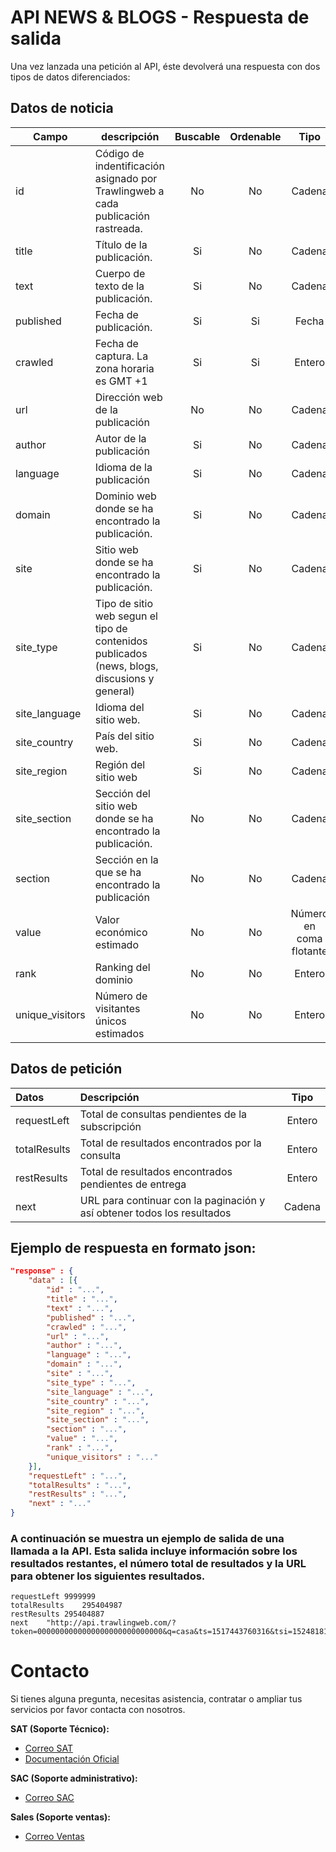 # API NEWS & BLOGS - Respuesta de salida

Una vez lanzada una petición al API, éste devolverá una respuesta con dos tipos de datos diferenciados:

## Datos de noticia

| Campo           | descripción                                                                                  | Buscable | Ordenable |          Tipo           |           Formato           |
| --------------- | -------------------------------------------------------------------------------------------- | :------: | :-------: | :---------------------: | :-------------------------: |
| id              | Código de indentificación asignado por Trawlingweb a cada publicación rastreada.             |    No    |    No     |         Cadena          |                             |
| title           | Título de la publicación.                                                                    |    Si    |    No     |         Cadena          |                             |
| text            | Cuerpo de texto de la publicación.                                                           |    Si    |    No     |         Cadena          |                             |
| published       | Fecha de publicación.                                                                        |    Si    |    Si     |          Fecha          |        ISO 8601-UTC         |
| crawled         | Fecha de captura. La zona horaria es GMT +1                                                  |    Si    |    Si     |         Entero          | UNIX Timestamp milisegundos |
| url             | Dirección web de la publicación                                                              |    No    |    No     |         Cadena          |                             |
| author          | Autor de la publicación                                                                      |    Si    |    No     |         Cadena          |                             |
| language        | Idioma de la publicación                                                                     |    Si    |    No     |         Cadena          |          ISO 639-1          |
| domain          | Dominio web donde se ha encontrado la publicación.                                           |    Si    |    No     |         Cadena          |                             |
| site            | Sitio web donde se ha encontrado la publicación.                                             |    Si    |    No     |         Cadena          |                             |
| site_type       | Tipo de sitio web segun el tipo de contenidos publicados (news, blogs, discusions y general) |    Si    |    No     |         Cadena          |                             |
| site_language   | Idioma del sitio web.                                                                        |    Si    |    No     |         Cadena          |          ISO 639-1          |
| site_country    | País del sitio web.                                                                          |    Si    |    No     |         Cadena          |         ISO 3166-2          |
| site_region     | Región del sitio web                                                                         |    Si    |    No     |         Cadena          |        ISO 3166-2:ES        |
| site_section    | Sección del sitio web donde se ha encontrado la publicación.                                 |    No    |    No     |         Cadena          |                             |
| section         | Sección en la que se ha encontrado la publicación                                            |    No    |    No     |         Cadena          |                             |
| value           | Valor económico estimado                                                                     |    No    |    No     | Número en coma flotante |                             |
| rank            | Ranking del dominio                                                                          |    No    |    No     |         Entero          |                             |
| unique_visitors | Número de visitantes únicos estimados                                                        |    No    |    No     |         Entero          |                             |

## Datos de petición

| Datos        | Descripción                                                             |  Tipo  |
| :----------- | :---------------------------------------------------------------------- | :----: |
| requestLeft  | Total de consultas pendientes de la subscripción                        | Entero |
| totalResults | Total de resultados encontrados por la consulta                         | Entero |
| restResults  | Total de resultados encontrados pendientes de entrega                   | Entero |
| next         | URL para continuar con la paginación y así obtener todos los resultados | Cadena |

## Ejemplo de respuesta en formato json:

```json
"response" : {
    "data" : [{
        "id" : "...",
        "title" : "...",
        "text" : "...",
        "published" : "...",
        "crawled" : "...",
        "url" : "...",
        "author" : "...",
        "language" : "...",
        "domain" : "...",
        "site" : "...",
        "site_type" : "...",
        "site_language" : "...",
        "site_country" : "...",
        "site_region" : "...",
        "site_section" : "...",
        "section" : "...",
        "value" : "...",
        "rank" : "...",
        "unique_visitors" : "..."
    }],
    "requestLeft" : "...",
    "totalResults" : "...",
    "restResults" : "...",
    "next" : "..."
}
```

### A continuación se muestra un ejemplo de salida de una llamada a la API. Esta salida incluye información sobre los resultados restantes, el número total de resultados y la URL para obtener los siguientes resultados.

```
requestLeft	9999999
totalResults	295404987
restResults	295404887
next	"http://api.trawlingweb.com/?token=0000000000000000000000000000&q=casa&ts=1517443760316&tsi=1524818189854"

```


# Contacto
Si tienes alguna pregunta, necesitas asistencia, contratar o ampliar tus servicios por favor contacta con nosotros.

**SAT (Soporte Técnico):**
- [Correo SAT](mailto:support@trawlingweb.com)
- [Documentación Oficial](https://docs.trawlingweb.com)

**SAC (Soporte administrativo):**
- [Correo SAC](mailto:gestion@trawlingweb.com)

**Sales (Soporte ventas):**
- [Correo Ventas](mailto:sales@trawlingweb.com)